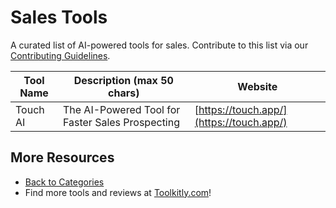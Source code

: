 # Sales Tools

A curated list of AI-powered tools for sales. Contribute to this list via our [Contributing Guidelines](../CONTRIBUTING.md).

| Tool Name | Description (max 50 chars) | Website |
|-----------|----------------------------|---------|
| Touch AI | The AI-Powered Tool for Faster Sales Prospecting | [https://touch.app/](https://touch.app/) |

## More Resources
- [Back to Categories](https://github.com/ToolkitlyAI/awesome-ai-tools/blob/master/README.md)
- Find more tools and reviews at [Toolkitly.com](https://toolkitly.com)!
